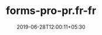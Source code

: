 ---
title: "forms-pro-pr.fr-fr"
date: 2019-06-28T12:00:11+05:30
type: "organisations"
org_name: "Microsoft Docs"
repo_desc: "NA"
repo_link: https://github.com/MicrosoftDocs/forms-pro-pr.fr-fr
---